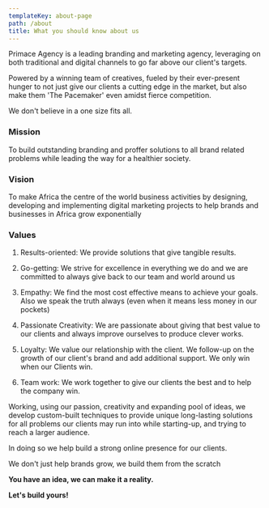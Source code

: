 ```yaml
---
templateKey: about-page
path: /about
title: What you should know about us
---
```

Primace Agency is a leading branding and marketing agency, leveraging on both traditional and digital channels to go far above our client's targets. 

Powered by a winning team of creatives, fueled by their ever-present hunger to not just give our clients a cutting edge in the market, but also make them 'The Pacemaker' even amidst fierce competition.

We don't believe in a one size fits all.



### Mission 

To build outstanding branding and proffer solutions to all brand related problems while leading the way for a healthier society.

### Vision

To make Africa the centre of the world business activities by designing, developing and implementing digital marketing projects to help brands and businesses in Africa grow exponentially

### Values

1. Results-oriented: We provide solutions that give tangible results.

2. Go-getting: We strive for excellence in everything we do and we are committed to always give back to our team and world around us

3. Empathy: We find the most cost effective means to achieve your goals. Also we speak the truth always (even when it means less money in our pockets)

4. Passionate Creativity: We are passionate about giving that best value to our clients and always improve ourselves to produce clever works.

5. Loyalty: We value our relationship with the client. We follow-up on the growth of our client's brand and add additional support. We only win when our Clients win.

6. Team work: We work together to give our clients the best and to help the company win.



Working, using our passion, creativity and expanding pool of ideas, we develop custom-built techniques to provide unique long-lasting solutions for all problems our clients may run into while starting-up, and trying to reach a larger audience.

In doing so we help build a strong online presence for our clients.

We don't just help brands grow, we build them from the scratch 

**You have an idea, we can make it a reality.**

**Let's build yours!**